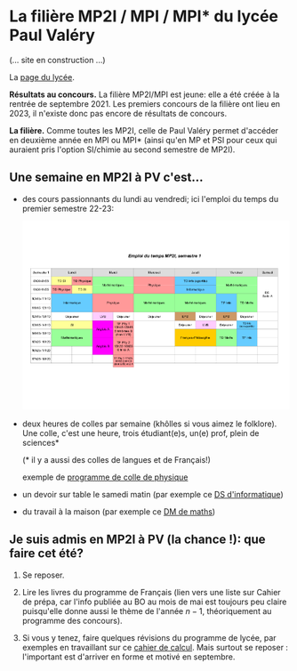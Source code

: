 La filière MP2I / MPI / MPI* du lycée Paul Valéry
=====

(... site en construction ...)

La [page du lycée](https://pia.ac-paris.fr/serail/jcms/s2_1627631/fr/cite-scolaire-paul-valery).

**Résultats au concours.** La filière MP2I/MPI est jeune: elle a été créée à la
rentrée de septembre 2021. Les premiers concours de la filière ont
lieu en 2023, il n'existe donc pas encore de résultats de concours.

**La filière.** Comme toutes les MP2I, celle de Paul Valéry permet
d'accéder en deuxième année en MPI ou MPI* (ainsi qu'en MP et PSI pour
ceux qui auraient pris l'option SI/chimie au second semestre de MP2I).

## Une semaine en MP2I à PV c'est...

* des cours passionnants du lundi au vendredi; ici l'emploi du temps du
   premier semestre 22-23:
   
   ![](Edt_MP2I_22_23_sem1.png)

* deux heures de colles par semaine (khôlles si vous aimez le folklore).
   Une colle, c'est une heure, trois étudiant(e)s, un(e) prof, plein de
   sciences*

   (* il y a aussi des colles de langues et de Français!)
   
   exemple de [programme de colle de physique]()
* un devoir sur table le samedi matin (par exemple ce [DS d'informatique](ds3_2022-2023.pdf))

* du travail à la maison (par exemple ce [DM de maths](DM_17.pdf))

## Je suis admis en MP2I à PV (la chance !): que faire cet été?

1. Se reposer.

2. Lire les livres du programme de Français (lien vers une liste sur
   Cahier de prépa, car l'info publiée au BO au mois de mai est toujours
   peu claire puisqu'elle donne aussi le thème de l'année $n-1$,
   théoriquement au programme des concours).
   
3. Si vous y tenez, faire quelques révisions du programme de lycée, par
   exemples en travaillant sur ce [cahier de calcul](). Mais surtout
   se reposer : l'important est d'arriver en forme et motivé en
   septembre.

